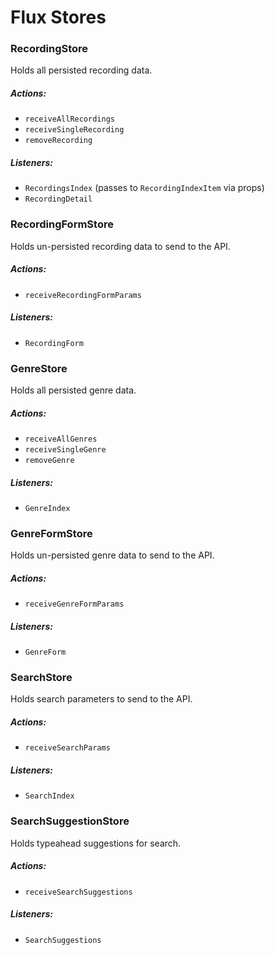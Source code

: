 # Flux Stores

### RecordingStore

Holds all persisted recording data.

##### Actions:
- `receiveAllRecordings`
- `receiveSingleRecording`
- `removeRecording`

##### Listeners:
- `RecordingsIndex` (passes to `RecordingIndexItem` via props)
- `RecordingDetail`

### RecordingFormStore

Holds un-persisted recording data to send to the API.

##### Actions:
- `receiveRecordingFormParams`

##### Listeners:
- `RecordingForm`

### GenreStore

Holds all persisted genre data.

##### Actions:
- `receiveAllGenres`
- `receiveSingleGenre`
- `removeGenre`

##### Listeners:
- `GenreIndex`

### GenreFormStore

Holds un-persisted genre data to send to the API.

##### Actions:
- `receiveGenreFormParams`

##### Listeners:
- `GenreForm`

### SearchStore

Holds search parameters to send to the API.

##### Actions:
- `receiveSearchParams`

##### Listeners:
- `SearchIndex`

### SearchSuggestionStore

Holds typeahead suggestions for search.

##### Actions:
- `receiveSearchSuggestions`

##### Listeners:
- `SearchSuggestions`

